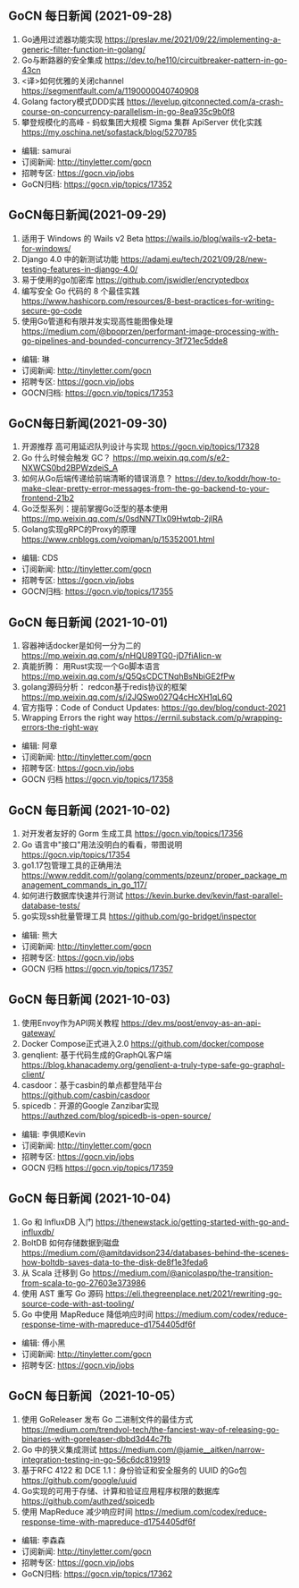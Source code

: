 ## GoCN 每日新闻 (2021-09-28)

1. Go通用过滤器功能实现 https://preslav.me/2021/09/22/implementing-a-generic-filter-function-in-golang/
2. Go与断路器的安全集成 https://dev.to/he110/circuitbreaker-pattern-in-go-43cn
3. <译>如何优雅的关闭channel https://segmentfault.com/a/1190000040740908
4. Golang factory模式DDD实践 https://levelup.gitconnected.com/a-crash-course-on-concurrency-parallelism-in-go-8ea935c9b0f8
5. 攀登规模化的高峰 - 蚂蚁集团大规模 Sigma 集群 ApiServer 优化实践 https://my.oschina.net/sofastack/blog/5270785

* 编辑: samurai
* 订阅新闻: http://tinyletter.com/gocn
* 招聘专区: https://gocn.vip/jobs
* GoCN归档: https://gocn.vip/topics/17352

## GoCN每日新闻(2021-09-29)

1. 适用于 Windows 的 Wails v2 Beta https://wails.io/blog/wails-v2-beta-for-windows/
2. Django 4.0 中的新测试功能 https://adamj.eu/tech/2021/09/28/new-testing-features-in-django-4.0/
3. 易于使用的go加密库 https://github.com/jswidler/encryptedbox
4. 编写安全 Go 代码的 8 个最佳实践 https://www.hashicorp.com/resources/8-best-practices-for-writing-secure-go-code
5. 使用Go管道和有限并发实现高性能图像处理 https://medium.com/@bpoprzen/performant-image-processing-with-go-pipelines-and-bounded-concurrency-3f721ec5dde8

- 编辑: 琳
- 订阅新闻: http://tinyletter.com/gocn
- 招聘专区: https://gocn.vip/jobs
- GOCN归档: https://gocn.vip/topics/17353

## GoCN每日新闻(2021-09-30)

1. 开源推荐 高可用延迟队列设计与实现  https://gocn.vip/topics/17328
2. Go 什么时候会触发 GC？ https://mp.weixin.qq.com/s/e2-NXWCS0bd2BPWzdeiS_A
3. 如何从Go后端传递给前端清晰的错误消息？ https://dev.to/koddr/how-to-make-clear-pretty-error-messages-from-the-go-backend-to-your-frontend-21b2
4. Go泛型系列：提前掌握Go泛型的基本使用 https://mp.weixin.qq.com/s/0sdNN7Tlx09Hwtqb-2jlRA
5. Golang实现gRPC的Proxy的原理 https://www.cnblogs.com/voipman/p/15352001.html

- 编辑: CDS
- 订阅新闻: http://tinyletter.com/gocn
- 招聘专区: https://gocn.vip/jobs
- GOCN归档: https://gocn.vip/topics/17355

## GoCN 每日新闻 (2021-10-01)

1.  容器神话docker是如何一分为二的 https://mp.weixin.qq.com/s/nHQU89TG0-jD7fiAlicn-w
2.  真能折腾： 用Rust实现一个Go脚本语言 https://mp.weixin.qq.com/s/Q5QsCDCTNqhBsNbiGE2fPw
3.  golang源码分析： redcon基于redis协议的框架  https://mp.weixin.qq.com/s/i2JQSwo027Q4cHcXH1qL6Q
4.  官方指导：Code of Conduct Updates: https://go.dev/blog/conduct-2021
5.   Wrapping Errors the right way  https://errnil.substack.com/p/wrapping-errors-the-right-way

* 编辑: 阿章
* 订阅新闻: http://tinyletter.com/gocn
* 招聘专区: https://gocn.vip/jobs
* GOCN 归档 https://gocn.vip/topics/17358

## GoCN 每日新闻 (2021-10-02)

1.  对开发者友好的 Gorm 生成工具 https://gocn.vip/topics/17356
2.  Go 语言中"接口"用法没明白的看看，带图说明 https://gocn.vip/topics/17354
3.  go1.17包管理工具的正确用法  https://www.reddit.com/r/golang/comments/pzeunz/proper_package_management_commands_in_go_117/
4.  如何进行数据库快速并行测试 https://kevin.burke.dev/kevin/fast-parallel-database-tests/
5.	go实现ssh批量管理工具  https://github.com/go-bridget/inspector

* 编辑: 熊大
* 订阅新闻: http://tinyletter.com/gocn
* 招聘专区: https://gocn.vip/jobs
* GOCN 归档 https://gocn.vip/topics/17357

## GoCN 每日新闻 (2021-10-03)

1. 使用Envoy作为API网关教程 https://dev.ms/post/envoy-as-an-api-gateway/
2. Docker Compose正式进入2.0 https://github.com/docker/compose
3. genqlient: 基于代码生成的GraphQL客户端 https://blog.khanacademy.org/genqlient-a-truly-type-safe-go-graphql-client/
4. casdoor：基于casbin的单点都登陆平台 https://github.com/casbin/casdoor
5. spicedb：开源的Google Zanzibar实现 https://authzed.com/blog/spicedb-is-open-source/


* 编辑: 李俱顺Kevin
* 订阅新闻: http://tinyletter.com/gocn
* 招聘专区: https://gocn.vip/jobs
* GOCN 归档 https://gocn.vip/topics/17359

## GoCN 每日新闻 (2021-10-04)

1. Go 和 InfluxDB 入门 https://thenewstack.io/getting-started-with-go-and-influxdb/
2. BoltDB 如何存储数据到磁盘 https://medium.com/@amitdavidson234/databases-behind-the-scenes-how-boltdb-saves-data-to-the-disk-de8f1e3feda6
3. 从 Scala 迁移到 Go https://medium.com/@anicolaspp/the-transition-from-scala-to-go-27603e373986
4. 使用 AST 重写 Go 源码 https://eli.thegreenplace.net/2021/rewriting-go-source-code-with-ast-tooling/
5. Go 中使用 MapReduce 降低响应时间 https://medium.com/codex/reduce-response-time-with-mapreduce-d1754405df6f

* 编辑: 傅小黑
* 订阅新闻: http://tinyletter.com/gocn
* 招聘专区: https://gocn.vip/jobs


## GoCN 每日新闻（2021-10-05）

1. 使用 GoReleaser 发布 Go 二进制文件的最佳方式 https://medium.com/trendyol-tech/the-fanciest-way-of-releasing-go-binaries-with-goreleaser-dbbd3d44c7fb
2. Go 中的狭义集成测试 https://medium.com/@jamie__aitken/narrow-integration-testing-in-go-56c6dc819919
3. 基于RFC 4122 和 DCE 1.1：身份验证和安全服务的 UUID 的Go包 https://github.com/google/uuid
4. Go实现的可用于存储、计算和验证应用程序权限的数据库 https://github.com/authzed/spicedb
5. 使用 MapReduce 减少响应时间 https://medium.com/codex/reduce-response-time-with-mapreduce-d1754405df6f

- 编辑: 李森森
- 订阅新闻: http://tinyletter.com/gocn
- 招聘专区: https://gocn.vip/jobs
- GoCN归档: https://gocn.vip/topics/17362
